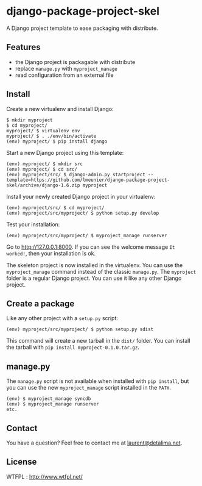 django-package-project-skel
===========================

A Django project template to ease packaging with distribute.

Features
--------

- the Django project is packagable with distribute
- replace `manage.py` with `myproject_manage`
- read configuration from an external file

Install
-------

Create a new virtualenv and install Django:

    $ mkdir myproject
    $ cd myproject/
    myproject/ $ virtualenv env
    myproject/ $ . ./env/bin/activate
    (env) myproject/ $ pip install django

Start a new Django project using this template:

    (env) myproject/ $ mkdir src
    (env) myproject/ $ cd src/
    (env) myproject/src/ $ django-admin.py startproject --template=https://github.com/lmeunier/django-package-project-skel/archive/django-1.6.zip myproject

Install your newly created Django project in your virtualenv:

    (env) myproject/src/ $ cd myproject/
    (env) myproject/src/myproject/ $ python setup.py develop

Test your installation:

    (env) myproject/src/myproject/ $ myproject_manage runserver

Go to http://127.0.0.1:8000. If you can see the welcome message `It worked!`, then your installation is ok.

The skeleton project is now installed in the virtualenv. You can use the `myproject_manage` command instead of the classic `manage.py`. The `myproject` folder is a regular Django project. You can use it like any other Django project.

Create a package
----------------

Like any other project with a `setup.py` script:

    (env) myproject/src/myproject/ $ python setup.py sdist

This command will create a new tarball in the `dist/` folder. You can install the tarball with `pip install myproject-0.1.0.tar.gz`.

manage.py
---------

The `manage.py` script is not available when installed with `pip install`, but you can use the new `myproject_manage` script installed in the `PATH`.

    (env) $ myproject_manage syncdb
    (env) $ myproject_manage runserver
    etc.

Contact
-------

You have a question? Feel free to contact me at laurent@detalima.net.

License
-------

WTFPL : http://www.wtfpl.net/
